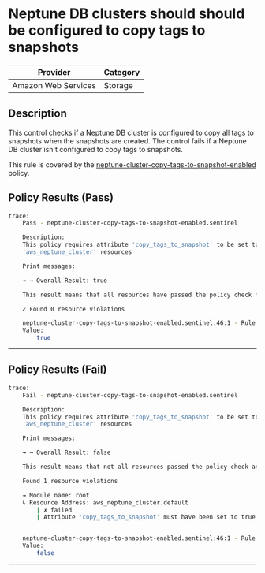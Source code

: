 #  Neptune DB clusters should should be configured to copy tags to snapshots

| Provider            | Category                    |
|---------------------|-----------------------------|
| Amazon Web Services | Storage                     |

## Description

This control checks if a Neptune DB cluster is configured to copy all tags to snapshots when the snapshots are created. The control fails if a Neptune DB cluster isn't configured to copy tags to snapshots.

This rule is covered by the [neptune-cluster-copy-tags-to-snapshot-enabled](../../policies/neptune/neptune-cluster-copy-tags-to-snapshot-enabled.sentinel) policy.

## Policy Results (Pass)
```bash
trace:
    Pass - neptune-cluster-copy-tags-to-snapshot-enabled.sentinel

    Description:
    This policy requires attribute 'copy_tags_to_snapshot' to be set to true for
    'aws_neptune_cluster' resources

    Print messages:

    → → Overall Result: true

    This result means that all resources have passed the policy check for the policy neptune-cluster-copy-tags-to-snapshot-enabled.

    ✓ Found 0 resource violations

    neptune-cluster-copy-tags-to-snapshot-enabled.sentinel:46:1 - Rule "main"
    Value:
        true
```

---

## Policy Results (Fail)
```bash
trace:
    Fail - neptune-cluster-copy-tags-to-snapshot-enabled.sentinel

    Description:
    This policy requires attribute 'copy_tags_to_snapshot' to be set to true for
    'aws_neptune_cluster' resources

    Print messages:

    → → Overall Result: false

    This result means that not all resources passed the policy check and the protected behavior is not allowed for the policy neptune-cluster-copy-tags-to-snapshot-enabled.

    Found 1 resource violations

    → Module name: root
    ↳ Resource Address: aws_neptune_cluster.default
        | ✗ failed
        | Attribute 'copy_tags_to_snapshot' must have been set to true for 'aws_neptune_cluster' resources.Refer to https://docs.aws.amazon.com/securityhub/latest/userguide/neptune-controls.html#neptune-8 for more details.


    neptune-cluster-copy-tags-to-snapshot-enabled.sentinel:46:1 - Rule "main"
    Value:
        false
```

---